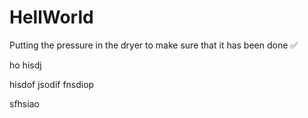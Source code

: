 # HellWorld
Putting the pressure in the dryer to make sure that it has been done ✅ 

ho
hisdj

hisdof
jsodif
fnsdiop

sfhsiao
